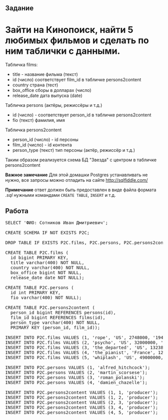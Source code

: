 ## Задание
# Зайти на Кинопоиск, найти 5 любимых фильмов и сделать по ним таблички с данными.

Табличка films:
- title - название фильма (текст)
- id (число) соответствует film_id в табличке persons2content
- country страна (тест)
- box_office сборы в долларах (число)
- release_date дата выпуска (date)

Табличка persons (актёры, режиссёры и т.д.)
- id (число) - соответствует person_id в табличке persons2content
- fio (текст) фамилия, имя

Табличка persons2content
- person_id (число) - id персоны
- film_id (число) - id контента
- person_type (текст) тип персоны (актёр, режиссёр и т.д.)

Таким образом реализуется схема БД "Звезда" с центром в табличке persons2content

**Важное замечание** Для этой домашки Postgres устанавливать не нужно, все запросы можно отладить на сайте http://sqlfiddle.com/

**Примечание** ответ должен быть предоставлен в виде файла формата *.sql*  нужными командами `CREATE TABLE`, `INSERT` и т.д.

## Работа

<pre>
SELECT 'ФИО: Сотников Иван Дмитриевич';

CREATE SCHEMA IF NOT EXISTS P2C;

DROP TABLE IF EXISTS P2C.films, P2C.persons, P2C.persons2content;

CREATE TABLE P2C.films (
  id bigint PRIMARY KEY,
  title varchar(400) NOT NULL,
  country varchar(400) NOT NULL,
  box_office bigint NOT NULL,
  release_date date NOT NULL);
  
CREATE TABLE P2C.persons (
  id int PRIMARY KEY,
  fio varchar(400) NOT NULL);
  
CREATE TABLE P2C.persons2content (
  person_id bigint REFERENCES persons(id),
  film_id bigint REFERENCES films(id),
  person_type varchar(400) NOT NULL,
  PRIMARY KEY (person_id, film_id));
  
INSERT INTO P2C.films VALUES (1, 'rope', 'US', 2748000, '1948-08-26');
INSERT INTO P2C.films VALUES (2, 'psycho', 'US', 32000000, '1960-06-16');
INSERT INTO P2C.films VALUES (3, 'the_departed', 'US', 132384315, '2006-09-26');
INSERT INTO P2C.films VALUES (4, 'the_pianist', 'France', 120100000, '2002-09-25');
INSERT INTO P2C.films VALUES (5, 'whiplash', 'US', 49000000, '2014-11-10');

INSERT INTO P2C.persons VALUES (1, 'alfred_hitchcock');
INSERT INTO P2C.persons VALUES (2, 'martin_scorsese');
INSERT INTO P2C.persons VALUES (3, 'roman_polanski');
INSERT INTO P2C.persons VALUES (4, 'damien_chazelle');

INSERT INTO P2C.persons2content VALUES (1, 1, 'producer');
INSERT INTO P2C.persons2content VALUES (1, 2, 'producer');
INSERT INTO P2C.persons2content VALUES (2, 3, 'producer');
INSERT INTO P2C.persons2content VALUES (3, 4, 'producer');
INSERT INTO P2C.persons2content VALUES (4, 5, 'producer');
</pre>
